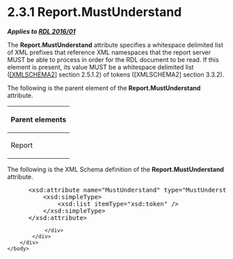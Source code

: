 <html dir="LTR" xmlns:mshelp="http://msdn.microsoft.com/mshelp" xmlns:ddue="http://ddue.schemas.microsoft.com/authoring/2003/5" xmlns:xlink="http://www.w3.org/1999/xlink" xmlns:tool="http://www.microsoft.com/tooltip">
    <head>
        <meta http-equiv="Content-Type" content="text/html; CHARSET=utf-8"></meta>
        <meta name="save" content="history"></meta>
        <title>2.3.1 Report.MustUnderstand</title>
        <xml>
            <mshelp:toctitle title="2.3.1 Report.MustUnderstand"></mshelp:toctitle>
            <mshelp:rltitle title="[MS-RDL]: Report.MustUnderstand"></mshelp:rltitle>
            <mshelp:keyword index="A" term="c34723e0-a4e0-4554-8bd4-3080a032b69e"></mshelp:keyword>
            <mshelp:attr name="DCSext.ContentType" value="open specification"></mshelp:attr>
            <mshelp:attr name="AssetID" value="c34723e0-a4e0-4554-8bd4-3080a032b69e"></mshelp:attr>
            <mshelp:attr name="TopicType" value="kbRef"></mshelp:attr>
            <mshelp:attr name="DCSext.Title" value="[MS-RDL]: Report.MustUnderstand" />
        </xml>
    </head>
    <body>
        <div id="header">
            <h1 class="heading">2.3.1 Report.MustUnderstand</h1>
        </div>
        <div id="mainSection">
            <div id="mainBody">
                <div id="allHistory" class="saveHistory"></div>
                <div id="sectionSection0" class="section" name="collapseableSection">
                    

<p><b><i>Applies to </i></b><a href="52ce3983-2bfc-4e72-9359-42aaf5fe4509.md"><b><i>RDL 2016/01</i></b></a></p>

<p>The <b>Report.MustUnderstand</b> attribute specifies a
whitespace delimited list of XML prefixes that reference XML namespaces that
the report server MUST be able to process in order for the RDL document to be
read. If this element is present, its value MUST be a whitespace delimited list
(<a href="http://go.microsoft.com/fwlink/?LinkId=90610">[XMLSCHEMA2]</a>
section 2.5.1.2) of tokens ([XMLSCHEMA2] section 3.3.2).</p>

<p>The following is the parent element of the <b>Report.MustUnderstand</b>
attribute.</p>

<table>
 <thead>
  <tr>
   <th>
   <p>Parent elements</p>
   </th>
  </tr>
 </thead>
 <tr>
  <td>
  <p>Report</p>
  </td>
 </tr>
</table>

<p>The following is the XML Schema definition of the <b>Report.MustUnderstand</b>
attribute.</p>

<dl>
<dd>
<div><pre> &lt;xsd:attribute name=&quot;MustUnderstand&quot; type=&quot;MustUnderstandType&quot;&gt;
     &lt;xsd:simpleType&gt;
         &lt;xsd:list itemType=&quot;xsd:token&quot; /&gt;
     &lt;/xsd:simpleType&gt;
 &lt;/xsd:attribute&gt;
</pre></div>
</dd></dl>


                </div>
            </div>
        </div>
    </body>
</html>